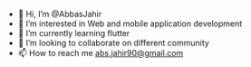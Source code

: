 - 👋 Hi, I’m @AbbasJahir
- 👀 I’m interested in Web and mobile application development
- 🌱 I’m currently learning flutter
- 💞️ I’m looking to collaborate on different community
- 📫 How to reach me abs.jahir90@gmail.com

<!---
AbbasJahir/AbbasJahir is a ✨ special ✨ repository because its `README.md` (this file) appears on your GitHub profile.
You can click the Preview link to take a look at your changes.
--->
